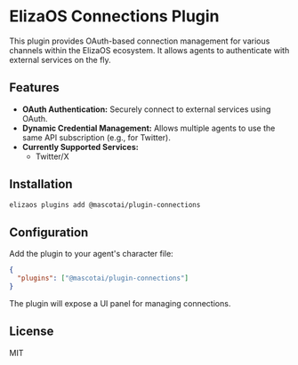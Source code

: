 # ElizaOS Connections Plugin

This plugin provides OAuth-based connection management for various channels within the ElizaOS ecosystem. It allows agents to authenticate with external services on the fly.

## Features

- **OAuth Authentication:** Securely connect to external services using OAuth.
- **Dynamic Credential Management:** Allows multiple agents to use the same API subscription (e.g., for Twitter).
- **Currently Supported Services:**
  - Twitter/X

## Installation

```bash
elizaos plugins add @mascotai/plugin-connections
```

## Configuration

Add the plugin to your agent's character file:

```json
{
  "plugins": ["@mascotai/plugin-connections"]
}
```

The plugin will expose a UI panel for managing connections.

## License

MIT
